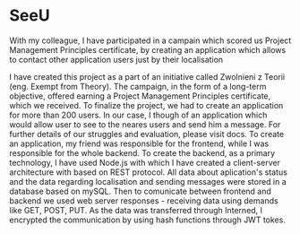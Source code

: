 # SeeU
With my colleague, I have participated in a campain which scored us Project Management Principles certificate, by creating an application which allows to contact other application users just by their localisation

I have created this project as a part of an initiative called Zwolnieni z Teorii (eng. Exempt from Theory). The campaign, in the form of a long-term objective, offered earning a Project Management Principles certificate, which we received.
To finalize the project, we had to create an application for more than 200 users. In our case, I though of an application which would allow user to see to the neares users and send him a message. For further details of our struggles and evaluation, please visit docs.
To create an application, my friend was responsible for the frontend, while I was responsible for the whole backend. 
To create the backend, as a primary technology, I have used Node.js with which I have created a client-server architecture with based on REST protocol. All data about aplication's status and the data regarding localisation and sending messages were stored in a database based on mySQL. Then to comunicate between frontend and backend we used web server responses - receiving data using demands like GET, POST, PUT. As the data was transferred through Interned, I encrypted the communication by using hash functions through JWT tokes. 
